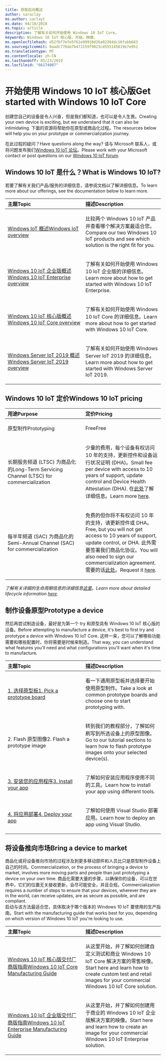 ```yaml
---
title: 获取启动概述
author: saraclay
ms.author: saclayt
ms.date: 04/10/2018
ms.topic: article
description: 了解有关如何开始使用 Windows 10 IoT Core。
keywords: Windows 10 IoT 核心版，开始，映像，
ms.openlocfilehash: d52fbf7efe5f61e99910d26a02304dc16fabb683
ms.sourcegitcommit: 8aadc776da7b473159f9023cd555145819e7e952
ms.translationtype: MT
ms.contentlocale: zh-CN
ms.lasthandoff: 05/23/2019
ms.locfileid: "66174007"
---
```

# <a name="get-started-with-windows-10-iot-core"></a><span data-ttu-id="fab5d-104">开始使用 Windows 10 IoT 核心版</span><span class="sxs-lookup"><span data-stu-id="fab5d-104">Get started with Windows 10 IoT Core</span></span>

<span data-ttu-id="fab5d-105">创建您自己的设备是令人兴奋，但是我们都知道，也可以是令人生畏。</span><span class="sxs-lookup"><span data-stu-id="fab5d-105">Creating your own device is exciting, but we understand that it can also be intimidating.</span></span> <span data-ttu-id="fab5d-106">下面的资源将帮助你在原型或商品化过程。</span><span class="sxs-lookup"><span data-stu-id="fab5d-106">The resources below will help you on your prototype or commercialization journey.</span></span> 

<span data-ttu-id="fab5d-107">在此过程的疑问？</span><span class="sxs-lookup"><span data-stu-id="fab5d-107">Have questions along the way?</span></span> <span data-ttu-id="fab5d-108">请与 Microsoft 联系人，或将问题发布我们[Windows 10 IoT 论坛](https://social.msdn.microsoft.com/forums/en-US/home?forum=WindowsIoT)。</span><span class="sxs-lookup"><span data-stu-id="fab5d-108">Please work with your Microsoft contact or post questions on our [Windows 10 IoT forum](https://social.msdn.microsoft.com/forums/en-US/home?forum=WindowsIoT).</span></span>

## <a name="what-is-windows-10-iot"></a><span data-ttu-id="fab5d-109">Windows 10 IoT 是什么？</span><span class="sxs-lookup"><span data-stu-id="fab5d-109">What is Windows 10 IoT?</span></span>

<span data-ttu-id="fab5d-110">若要了解有关我们产品/服务的详细信息，请参阅文档以了解详细信息。</span><span class="sxs-lookup"><span data-stu-id="fab5d-110">To learn more about our offerings, see the documentation below to learn more.</span></span> 

<table>
<colgroup>
<col width="50%" />
<col width="50%" />
</colgroup>
<thead>
<tr class="header">
<th align="left"><span data-ttu-id="fab5d-111">主题</span><span class="sxs-lookup"><span data-stu-id="fab5d-111">Topic</span></span></th>
<th align="left"><span data-ttu-id="fab5d-112">描述</span><span class="sxs-lookup"><span data-stu-id="fab5d-112">Description</span></span></th>
</tr>
</thead>
<tbody>

<tr class="odd">
<td align="left"><p><span data-ttu-id="fab5d-113"><a href="windows-iot.md" data-raw-source="[Windows IoT Overview](windows-iot.md)">Windows IoT 概述</a></span><span class="sxs-lookup"><span data-stu-id="fab5d-113"><a href="windows-iot.md" data-raw-source="[Windows IoT Overview](windows-iot.md)">Windows IoT overview</a></span></span></p></td>
<td align="left"><p><span data-ttu-id="fab5d-114">比较两个 Windows 10 IoT 产品并查看哪个解决方案最适合您。</span><span class="sxs-lookup"><span data-stu-id="fab5d-114">Compare our two Windows 10 IoT products and see which solution is the right fit for you.</span></span></p></td>
</tr>

<tr class="odd">
<td align="left"><p><span data-ttu-id="fab5d-115"><a href="windows-iot-enterprise.md" data-raw-source="[Windows 10 IoT Enterprise Overview](windows-iot-enterprise.md)">Windows 10 IoT 企业版概述</a></span><span class="sxs-lookup"><span data-stu-id="fab5d-115"><a href="windows-iot-enterprise.md" data-raw-source="[Windows 10 IoT Enterprise Overview](windows-iot-enterprise.md)">Windows 10 IoT Enterprise overview</a></span></span></p></td>
<td align="left"><p><span data-ttu-id="fab5d-116">了解有关如何开始使用 Windows 10 IoT 企业版的详细信息。</span><span class="sxs-lookup"><span data-stu-id="fab5d-116">Learn more about how to get started with Windows 10 IoT Enterprise.</span></span></p></td>
</tr>

<tr class="odd">
<td align="left"><p><span data-ttu-id="fab5d-117"><a href="windows-iot-core.md" data-raw-source="[Windows 10 IoT Core Overview](windows-iot-core.md)">Windows 10 IoT 核心版概述</a></span><span class="sxs-lookup"><span data-stu-id="fab5d-117"><a href="windows-iot-core.md" data-raw-source="[Windows 10 IoT Core Overview](windows-iot-core.md)">Windows 10 IoT Core overview</a></span></span></p></td>
<td align="left"><p><span data-ttu-id="fab5d-118">了解有关如何开始使用 Windows 10 IoT Core 的详细信息。</span><span class="sxs-lookup"><span data-stu-id="fab5d-118">Learn more about how to get started with Windows 10 IoT Core.</span></span></p></td>
</tr>

<tr class="odd">
<td align="left"><p><span data-ttu-id="fab5d-119"><a href="windows-iot-core.md" data-raw-source="[Windows 10 IoT Core Overview](windows-server.md)">Windows Server IoT 2019 概述</a></span><span class="sxs-lookup"><span data-stu-id="fab5d-119"><a href="windows-iot-core.md" data-raw-source="[Windows 10 IoT Core Overview](windows-server.md)">Windows Server IoT 2019 overview</a></span></span></p></td>
<td align="left"><p><span data-ttu-id="fab5d-120">了解有关如何开始使用 Windows Server IoT 2019 的详细信息。</span><span class="sxs-lookup"><span data-stu-id="fab5d-120">Learn more about how to get started with Windows Server IoT 2019.</span></span></p></td>
</tr>

</tbody>
</table>

## <a name="windows-10-iot-pricing"></a><span data-ttu-id="fab5d-121">Windows 10 IoT 定价</span><span class="sxs-lookup"><span data-stu-id="fab5d-121">Windows 10 IoT pricing</span></span>

<table>
<colgroup>
<col width="50%" />
<col width="50%" />
</colgroup>
<thead>
<tr class="header">
<th align="left"><span data-ttu-id="fab5d-122">用途</span><span class="sxs-lookup"><span data-stu-id="fab5d-122">Purpose</span></span></th>
<th align="left"><span data-ttu-id="fab5d-123">定价</span><span class="sxs-lookup"><span data-stu-id="fab5d-123">Pricing</span></span></th>
</tr>
</thead>
<tbody>

<tr class="odd">
<td align="left"><p><span data-ttu-id="fab5d-124">原型制作</span><span class="sxs-lookup"><span data-stu-id="fab5d-124">Prototyping</span></span></p></td>
<td align="left"><p><span data-ttu-id="fab5d-125">Free</span><span class="sxs-lookup"><span data-stu-id="fab5d-125">Free</span></span></p></td>
</tr>

<tr class="odd">
<td align="left"><p><span data-ttu-id="fab5d-126">长期服务频道 (LTSC) 为商品化的</span><span class="sxs-lookup"><span data-stu-id="fab5d-126">Long-Term Servicing Channel (LTSC) for commercialization</span></span></p></td>
<td align="left"><p><span data-ttu-id="fab5d-127">少量的费用，每个设备有权访问 10 年的支持，更新控件和设备运行状况证明 (DHA)。</span><span class="sxs-lookup"><span data-stu-id="fab5d-127">Small fee per device with access to 10 years of support, update control and Device Health Attestation (DHA).</span></span> <span data-ttu-id="fab5d-128">在<a href="https://docs.microsoft.com/windows-hardware/manufacture/iot/iotcoreservicesoverview" data-raw-source="[here](https://docs.microsoft.com/windows-hardware/manufacture/iot/iotcoreservicesoverview)">此处</a>了解详细信息。</span><span class="sxs-lookup"><span data-stu-id="fab5d-128">Learn more <a href="https://docs.microsoft.com/windows-hardware/manufacture/iot/iotcoreservicesoverview" data-raw-source="[here](https://docs.microsoft.com/windows-hardware/manufacture/iot/iotcoreservicesoverview)">here</a>.</span></span></p></td>
</tr>

<tr class="odd">
<td align="left"><p><span data-ttu-id="fab5d-129">每半年频道 (SAC) 为商品化的</span><span class="sxs-lookup"><span data-stu-id="fab5d-129">Semi-Annual Channel (SAC) for commercialization</span></span></p></td>
<td align="left"><p><span data-ttu-id="fab5d-130">免费的但你将不有权访问 10 年的支持，请更新控件或 DHA。</span><span class="sxs-lookup"><span data-stu-id="fab5d-130">Free, but you will not get access to 10 years of support, update control, or DHA.</span></span> <span data-ttu-id="fab5d-131">此外需要签署我们商品化协议。</span><span class="sxs-lookup"><span data-stu-id="fab5d-131">You will also need to sign our commercialization agreement.</span></span> <span data-ttu-id="fab5d-132">需要的话<a href="https://www.aka.ms/SAC-agreement">此处</a>。</span><span class="sxs-lookup"><span data-stu-id="fab5d-132">Request it <a href="https://www.aka.ms/SAC-agreement">here</a>.</span></span></p></td>
</tr>

</tbody>
</table>

<span data-ttu-id="fab5d-133"><i>了解有关详细的生命周期信息的详细信息[这里](https://support.microsoft.com/en-us/lifecycle/search?alpha=IoT%20Core)</i>。</span><span class="sxs-lookup"><span data-stu-id="fab5d-133"><i>Learn more about detailed lifecycle information [here](https://support.microsoft.com/en-us/lifecycle/search?alpha=IoT%20Core)</i>.</span></span>

## <a name="prototype-a-device"></a><span data-ttu-id="fab5d-134">制作设备原型</span><span class="sxs-lookup"><span data-stu-id="fab5d-134">Prototype a device</span></span>

<span data-ttu-id="fab5d-135">然后再尝试制造设备，最好是为第一个 try 和原型具有 Windows 10 IoT 核心版的设备。</span><span class="sxs-lookup"><span data-stu-id="fab5d-135">Before attempting to manufacture a device, it's best to first try and prototype a device with Windows 10 IoT Core.</span></span> <span data-ttu-id="fab5d-136">这样一来，您可以了解哪些功能需要和哪些配置时，你将需要是时候来制造。</span><span class="sxs-lookup"><span data-stu-id="fab5d-136">That way, you can understand what features you'll need and what configurations you'll want when it's time to manufacture.</span></span>

<table>
<colgroup>
<col width="50%" />
<col width="50%" />
</colgroup>
<thead>
<tr class="header">
<th align="left"><span data-ttu-id="fab5d-137">主题</span><span class="sxs-lookup"><span data-stu-id="fab5d-137">Topic</span></span></th>
<th align="left"><span data-ttu-id="fab5d-138">描述</span><span class="sxs-lookup"><span data-stu-id="fab5d-138">Description</span></span></th>
</tr>
</thead>
<tbody>

<tr class="odd">
<td align="left"><p><span data-ttu-id="fab5d-139"><a href="https://docs.microsoft.com/en-us/windows/iot-core/tutorials/quickstarter/PrototypeBoards"
>1. 选择原型板</a></span><span class="sxs-lookup"><span data-stu-id="fab5d-139"><a href="https://docs.microsoft.com/en-us/windows/iot-core/tutorials/quickstarter/PrototypeBoards"
>1. Pick a prototype board</a></span></span></p></td>
<td align="left"><p><span data-ttu-id="fab5d-140">看一下通用原型板并选择要开始使用原型制作。</span><span class="sxs-lookup"><span data-stu-id="fab5d-140">Take a look at common prototype boards and choose one to start prototyping with.</span></span></p></td>
</tr>

<tr class="odd">
<td align="left"><p><span data-ttu-id="fab5d-141">2. Flash 原型图像</span><span class="sxs-lookup"><span data-stu-id="fab5d-141">2. Flash a prototype image</span></span></p></td>
<td align="left"><p><span data-ttu-id="fab5d-142">转到我们的教程部分，了解如何刷写到所选设备上的原型图像。</span><span class="sxs-lookup"><span data-stu-id="fab5d-142">Go to our tutorial sections to learn how to flash prototype images onto your selected device(s).</span></span> </p></td>
</tr>

<tr class="odd">
<td align="left"><p><span data-ttu-id="fab5d-143"><a href="https://docs.microsoft.com/en-us/windows/iot-core/develop-your-app/appinstaller">3. 安装您的应用程序</a></span><span class="sxs-lookup"><span data-stu-id="fab5d-143"><a href="https://docs.microsoft.com/en-us/windows/iot-core/develop-your-app/appinstaller">3. Install your app</a></span></span></p></td>
<td align="left"><p><span data-ttu-id="fab5d-144">了解如何安装应用程序使用不同的工具。</span><span class="sxs-lookup"><span data-stu-id="fab5d-144">Learn how to install your app using different tools.</span></span></p></td>
</tr>

<tr class="odd">
<td align="left"><p><span data-ttu-id="fab5d-145"><a href="https://docs.microsoft.com/en-us/windows/iot-core/develop-your-app/appdeployment">4. 将应用部署</a></span><span class="sxs-lookup"><span data-stu-id="fab5d-145"><a href="https://docs.microsoft.com/en-us/windows/iot-core/develop-your-app/appdeployment">4. Deploy your app</a></span></span></p></td>
<td align="left"><p><span data-ttu-id="fab5d-146">了解如何使用 Visual Studio 部署应用。</span><span class="sxs-lookup"><span data-stu-id="fab5d-146">Learn how to deploy an app using Visual Studio.</span></span></p></td>
</tr>

</tbody>
</table>

## <a name="bring-a-device-to-market"></a><span data-ttu-id="fab5d-147">将设备推向市场</span><span class="sxs-lookup"><span data-stu-id="fab5d-147">Bring a device to market</span></span>

<span data-ttu-id="fab5d-148">商品化或将设备推向市场的过程涉及到更多移动部件和人员比只是原型制作设备上自己的时间。</span><span class="sxs-lookup"><span data-stu-id="fab5d-148">Commercialization, or the process of bringing a device to market, involves more moving parts and people than just prototyping a device on your own time.</span></span> <span data-ttu-id="fab5d-149">商品化需要大量的步骤，以确保你的设备，可以在世界中，它们的位置无关接收更新，会尽可能安全，并且合规。</span><span class="sxs-lookup"><span data-stu-id="fab5d-149">Commercialization requires a number of steps to ensure that your devices, wherever they are in the world, can receive updates, are as secure as possible, and are compliant.</span></span> 
<br>
<span data-ttu-id="fab5d-150">启动与该方法最适合您，具体取决于哪个版本的 Windows 10 IoT 要使用的生产指南。</span><span class="sxs-lookup"><span data-stu-id="fab5d-150">Start with the manufacturing guide that works best for you, depending on which version of Windows 10 IoT you're looking to use.</span></span>

<table>
<colgroup>
<col width="50%" />
<col width="50%" />
</colgroup>
<thead>
<tr class="header">
<th align="left"><span data-ttu-id="fab5d-151">主题</span><span class="sxs-lookup"><span data-stu-id="fab5d-151">Topic</span></span></th>
<th align="left"><span data-ttu-id="fab5d-152">描述</span><span class="sxs-lookup"><span data-stu-id="fab5d-152">Description</span></span></th>
</tr>
</thead>
<tbody>

<tr class="odd">
<td align="left"><p><span data-ttu-id="fab5d-153"><a href="https://docs.microsoft.com/en-us/windows-hardware/manufacture/iot/iot-core-manufacturing-guide"
>Windows 10 IoT 核心版交付厂商版指南</a></span><span class="sxs-lookup"><span data-stu-id="fab5d-153"><a href="https://docs.microsoft.com/en-us/windows-hardware/manufacture/iot/iot-core-manufacturing-guide"
>Windows 10 IoT Core Manufacturing Guide</a></span></span></p></td>
<td align="left"><p><span data-ttu-id="fab5d-154">从这里开始，并了解如何创建自定义测试和商业 Windows 10 IoT Core 解决方案的零售映像。</span><span class="sxs-lookup"><span data-stu-id="fab5d-154">Start here and learn how to create custom test and retail images for your commercial Windows 10 IoT Core solution.</span></span></p></td>
</tr>

<tr class="odd">
<td align="left"><p><span data-ttu-id="fab5d-155"><a href="https://docs.microsoft.com/en-us/windows-hardware/manufacture/desktop/iot-ent-overview">Windows 10 IoT 企业版交付厂商版指南</a></span><span class="sxs-lookup"><span data-stu-id="fab5d-155"><a href="https://docs.microsoft.com/en-us/windows-hardware/manufacture/desktop/iot-ent-overview">Windows 10 IoT Enterprise Manufacturing Guide</a></span></span></p></td>
<td align="left"><p><span data-ttu-id="fab5d-156">从这里开始，并了解如何创建用于商业的 Windows 10 IoT 企业版解决方案的映像。</span><span class="sxs-lookup"><span data-stu-id="fab5d-156">Start here and learn how to create an image for your commercial Windows 10 IoT Enterprise solution.</span></span></p></td>
</tr>

</tbody>
</table>
